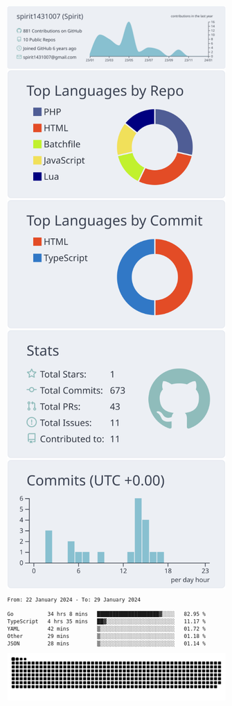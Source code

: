 [![](https://raw.githubusercontent.com/spirit1431007/spirit1431007/master/profile-summary-card-output/nord_bright/0-profile-details.svg)](https://git.io/spiritx)
[![](https://raw.githubusercontent.com/spirit1431007/spirit1431007/master/profile-summary-card-output/nord_bright/1-repos-per-language.svg)](https://git.io/spiritx) [![](https://raw.githubusercontent.com/spirit1431007/spirit1431007/master/profile-summary-card-output/nord_bright/2-most-commit-language.svg)](https://git.io/spiritx)
[![](https://raw.githubusercontent.com/spirit1431007/spirit1431007/master/profile-summary-card-output/nord_bright/3-stats.svg)](https://git.io/spiritx) [![](https://raw.githubusercontent.com/spirit1431007/spirit1431007/master/profile-summary-card-output/nord_bright/4-productive-time.svg)](https://git.io/spiritx)

<!--START_SECTION:waka-->

```txt
From: 22 January 2024 - To: 29 January 2024

Go           34 hrs 8 mins   ████████████████████▓░░░░   82.95 %
TypeScript   4 hrs 35 mins   ██▓░░░░░░░░░░░░░░░░░░░░░░   11.17 %
YAML         42 mins         ▒░░░░░░░░░░░░░░░░░░░░░░░░   01.72 %
Other        29 mins         ▒░░░░░░░░░░░░░░░░░░░░░░░░   01.18 %
JSON         28 mins         ▒░░░░░░░░░░░░░░░░░░░░░░░░   01.14 %
```

<!--END_SECTION:waka-->

![contribution](https://github.com/spirit1431007/spirit1431007/blob/output/github-contribution-grid-snake.svg)
